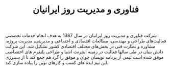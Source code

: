 ﻿---
layout: post
title: فناوری و مدیریت روز ایرانیان
name_en: imtmc
company_slug: imtmc
logo: 
cover: 
company_count:
founded:
location: ""
total_review: 
total_interview: 
salary_avg: 
salary_min: 
salary_max: 
rate: 
view_count: 
industry: کامپیوتر، فناوری اطلاعات و اینترنت
city: تهران, تهران
size_en: S
size: 11-50 نفر
site: https://imtmc.ir/
---

شرکت فناوری و مدیریت روز ایرانیان در سال 1387 به هدف انجام خدمات تخصصی فعالیت‌های طراحی و مهندسی، مطالعات اقتصادی و اجتماعی و مدیریتی، مدیریت پروژه، مشاوره و نظارت فنی در بخش‌های مختلف اقتصادی کشور تشکیل شد.
این شرکت دانش بنیان در طی سالها فعالیت در زمینه اینترنت اشیا و طراحی پلتفرم های اختصاصی موفق شده است تیمی از برنامه نویسان جوان و موفق را گرد هم جمع کند تا از سینرژی این تیم ایده های کسب و کارهای نوین را پیاده سازی کند.